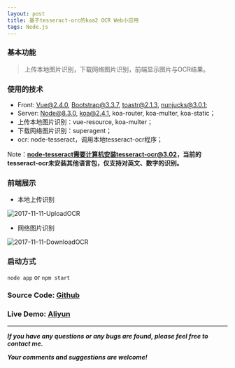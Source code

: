 ```yaml
---
layout: post
title: 基于tesseract-orc的koa2 OCR Web小应用
tags: Node.js
---
```

### 基本功能

> 上传本地图片识别，下载网络图片识别，前端显示图片与OCR结果。

### 使用的技术

- Front: Vue@2.4.0, Bootstrap@3.3.7, toastr@2.1.3, nunjucks@3.0.1; 
- Server: Node@8.3.0, koa@2.4.1, koa-router, koa-multer, koa-static；
- 上传本地图片识别：vue-resource, koa-multer；
- 下载网络图片识别：superagent；
- ocr: node-tesseract，调用本地tesseract-ocr程序；

Note：**node-tesseract需要计算机安装tesseract-ocr@3.02，当前的tesseract-ocr未安装其他语言包，仅支持对英文、数字的识别。**

### 前端展示

- 本地上传识别

![2017-11-11-UploadOCR](https://github.com/heartsuit/heartsuit.github.io/raw/master/pictures/2017-11-11-UploadOCR.gif)

- 网络图片识别

![2017-11-11-DownloadOCR](https://github.com/heartsuit/heartsuit.github.io/raw/master/pictures/2017-11-11-DownloadOCR.gif)

### 启动方式

`node app` or `npm start`

### Source Code: [Github](https://github.com/heartsuit/koa2-ocr-on-docker)

### Live Demo: [Aliyun](http://101.132.130.218:8881/)

---
***If you have any questions or any bugs are found, please feel free to contact me.***

***Your comments and suggestions are welcome!***